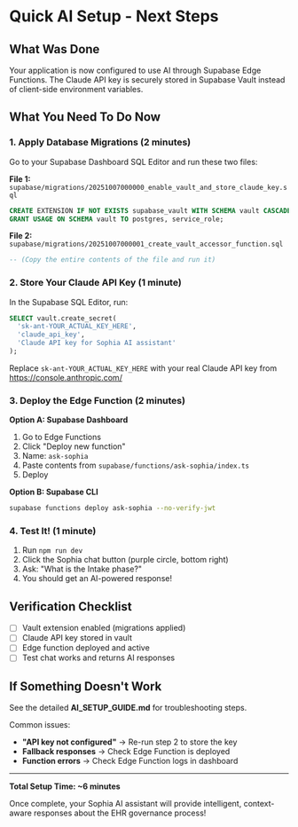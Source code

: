 # Quick AI Setup - Next Steps

## What Was Done

Your application is now configured to use AI through Supabase Edge Functions. The Claude API key is securely stored in Supabase Vault instead of client-side environment variables.

## What You Need To Do Now

### 1. Apply Database Migrations (2 minutes)

Go to your Supabase Dashboard SQL Editor and run these two files:

**File 1:** `supabase/migrations/20251007000000_enable_vault_and_store_claude_key.sql`
```sql
CREATE EXTENSION IF NOT EXISTS supabase_vault WITH SCHEMA vault CASCADE;
GRANT USAGE ON SCHEMA vault TO postgres, service_role;
```

**File 2:** `supabase/migrations/20251007000001_create_vault_accessor_function.sql`
```sql
-- (Copy the entire contents of the file and run it)
```

### 2. Store Your Claude API Key (1 minute)

In the Supabase SQL Editor, run:

```sql
SELECT vault.create_secret(
  'sk-ant-YOUR_ACTUAL_KEY_HERE',
  'claude_api_key',
  'Claude API key for Sophia AI assistant'
);
```

Replace `sk-ant-YOUR_ACTUAL_KEY_HERE` with your real Claude API key from https://console.anthropic.com/

### 3. Deploy the Edge Function (2 minutes)

**Option A: Supabase Dashboard**
1. Go to Edge Functions
2. Click "Deploy new function"
3. Name: `ask-sophia`
4. Paste contents from `supabase/functions/ask-sophia/index.ts`
5. Deploy

**Option B: Supabase CLI**
```bash
supabase functions deploy ask-sophia --no-verify-jwt
```

### 4. Test It! (1 minute)

1. Run `npm run dev`
2. Click the Sophia chat button (purple circle, bottom right)
3. Ask: "What is the Intake phase?"
4. You should get an AI-powered response!

## Verification Checklist

- [ ] Vault extension enabled (migrations applied)
- [ ] Claude API key stored in vault
- [ ] Edge function deployed and active
- [ ] Test chat works and returns AI responses

## If Something Doesn't Work

See the detailed **AI_SETUP_GUIDE.md** for troubleshooting steps.

Common issues:
- **"API key not configured"** → Re-run step 2 to store the key
- **Fallback responses** → Check Edge Function is deployed
- **Function errors** → Check Edge Function logs in dashboard

---

**Total Setup Time: ~6 minutes**

Once complete, your Sophia AI assistant will provide intelligent, context-aware responses about the EHR governance process!
